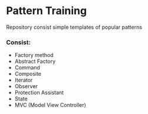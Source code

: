 # Pattern Training 
Repository consist simple templates of popular patterns
### Consist:
- Factory method
- Abstract Factory 
- Command 
- Composite
- Iterator
- Observer
- Protection Assistant 
- State 
- MVC (Model View Controller)

